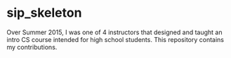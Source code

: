 # sip_skeleton
Over Summer 2015, I was one of 4 instructors that designed and taught an intro CS course intended for high school students. This repository contains my contributions.
